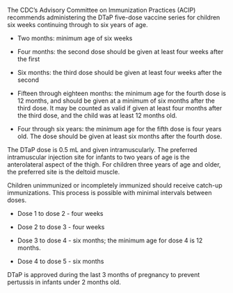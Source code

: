 The CDC’s Advisory Committee on Immunization Practices (ACIP) recommends administering the DTaP five-dose vaccine series for children six weeks continuing through to six years of age.

- Two months: minimum age of six weeks

- Four months: the second dose should be given at least four weeks after the first

- Six months: the third dose should be given at least four weeks after the second

- Fifteen through eighteen months: the minimum age for the fourth dose is 12 months, and should be given at a minimum of six months after the third dose. It may be counted as valid if given at least four months after the third dose, and the child was at least 12 months old.

- Four through six years: the minimum age for the fifth dose is four years old. The dose should be given at least six months after the fourth dose.

The DTaP dose is 0.5 mL and given intramuscularly. The preferred intramuscular injection site for infants to two years of age is the anterolateral aspect of the thigh. For children three years of age and older, the preferred site is the deltoid muscle.

Children unimmunized or incompletely immunized should receive catch-up immunizations. This process is possible with minimal intervals between doses.

- Dose 1 to dose 2 - four weeks

- Dose 2 to dose 3 - four weeks

- Dose 3 to dose 4 - six months; the minimum age for dose 4 is 12 months.

- Dose 4 to dose 5 - six months

DTaP is approved during the last 3 months of pregnancy to prevent pertussis in infants under 2 months old.